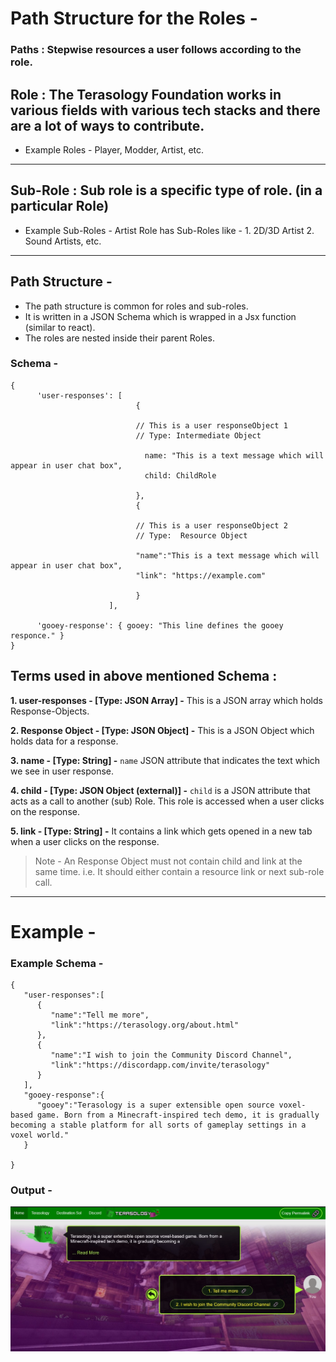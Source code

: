 # Path Structure for the Roles -

### Paths : Stepwise resources a user follows according to the role.

## Role : The Terasology Foundation works in various fields with various tech stacks and there are a lot of ways to contribute.
- Example Roles - Player, Modder, Artist, etc.

---

## Sub-Role : Sub role is a specific type of role. (in a particular Role)
- Example Sub-Roles -  Artist Role has Sub-Roles like - 1. 2D/3D Artist 2. Sound Artists, etc.

---

## Path Structure -

- The path structure is common for roles and sub-roles.
- It is written in a JSON Schema which is wrapped in a Jsx function (similar to react).
- The roles are nested inside their parent Roles.

### Schema - 

```
{
      'user-responses': [
                            {

                            // This is a user responseObject 1
                            // Type: Intermediate Object

                              name: "This is a text message which will appear in user chat box",       
                              child: ChildRole    
                              
                            },
                            {

                            // This is a user responseObject 2
                            // Type:  Resource Object
                            
                            "name":"This is a text message which will appear in user chat box",     
                            "link": "https://example.com"                                           

                            }
                      ],

      'gooey-response': { gooey: "This line defines the gooey responce." }
}

```
## Terms used in above mentioned Schema :

**1. user-responses - [Type: JSON Array] -** This is a JSON array which holds Response-Objects.

**2. Response Object - [Type: JSON Object] -** This is a JSON Object which holds data for a response. 

**3. name - [Type: String] -** `name` JSON attribute that indicates the text which we see in user response.

**4. child - [Type: JSON Object (external)] -** `child` is a JSON attribute that acts as a call to another (sub) Role. This role is accessed when a user clicks on the response.

**5. link - [Type: String] -** It contains a link which gets opened in a new tab when a user clicks on the response. 

> Note - An Response Object must not contain child and link at the same time. i.e. It should either contain a resource link or next sub-role call.

---

# Example -

### Example Schema - 

```
{
   "user-responses":[
      {
         "name":"Tell me more",
         "link":"https://terasology.org/about.html"
      },
      {
         "name":"I wish to join the Community Discord Channel",
         "link":"https://discordapp.com/invite/terasology"
      }
   ],
   "gooey-response":{
      "gooey":"Terasology is a super extensible open source voxel-based game. Born from a Minecraft-inspired tech demo, it is gradually becoming a stable platform for all sorts of gameplay settings in a voxel world."
   }
   
}
```

### Output - 

![Hi](./SchemaDemo.jpg)
